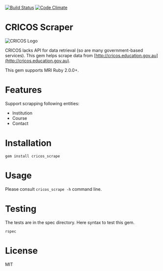 [![Build Status](https://travis-ci.org/ruby-journal/cricos_scrape.rb.svg)](https://travis-ci.org/ruby-journal/cricos_scrape.rb)
[![Code Climate](https://codeclimate.com/github/ruby-journal/cricos_scrape.rb/badges/gpa.svg)](https://codeclimate.com/github/ruby-journal/cricos_scrape.rb)


# CRICOS Scraper

![CRICOS Logo](http://cricos.education.gov.au/images/cricos.gif)

CRICOS lacks API for data retrieval (so are many government-based services). This gem
helps scrape data from [http://cricos.education.gov.au](http://cricos.education.gov.au).

This gem supports MRI Ruby 2.0.0+.

# Features

Support scrapping following entities:

* Institution
* Course
* Contact

# Installation

```
gem install cricos_scrape
```

# Usage

Please consult `cricos_scrape -h` command line.

# Testing

The tests are in the spec directory. Here syntax to test this gem.
```
rspec
```

# License

MIT
